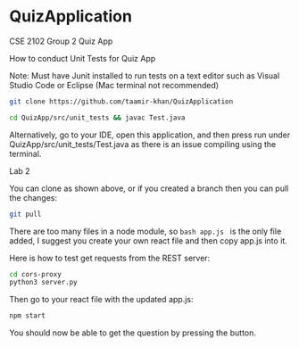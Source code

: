 # QuizApplication
CSE 2102 Group 2 Quiz App

How to conduct Unit Tests for Quiz App

Note: Must have Junit installed to run tests on a text editor such as Visual Studio Code or Eclipse (Mac terminal not recommended)


```bash 
git clone https://github.com/taamir-khan/QuizApplication
  ```

```bash
cd QuizApp/src/unit_tests && javac Test.java
```

Alternatively, go to your IDE, open this application, and then press run under QuizApp/src/unit_tests/Test.java as there is an issue compiling using the terminal.

Lab 2

You can clone as shown above, or if you created a branch then you can pull the changes:
```bash
git pull
```
There are too many files in a node module, so ```bash app.js ``` is the only file added, I suggest you create your own react file and then copy app.js into it.

Here is how to test get requests from the REST server:
```bash
cd cors-proxy
python3 server.py
```

Then go to your react file with the updated app.js:
```bash
npm start
```

You should now be able to get the question by pressing the button.

